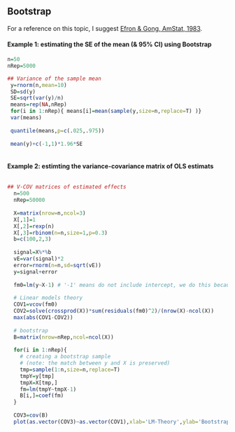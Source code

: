
## Bootstrap

For a reference on this topic, I suggest [Efron & Gong, AmStat, 1983](https://www.jstor.org/stable/2685844?Search=yes&resultItemClick=true&searchText=A+Leisurely+Look+at+the+Bootstrap%2C+the+Jackknife%2C+and+Cross-Validation&searchUri=%2Faction%2FdoBasicSearch%3FQuery%3DA%2BLeisurely%2BLook%2Bat%2Bthe%2BBootstrap%252C%2Bthe%2BJackknife%252C%2Band%2BCross-Validation%26acc%3Don%26wc%3Don%26fc%3Doff%26group%3Dnone&ab_segments=0%2Fbasic_search_SYC-5462%2Ftest&refreqid=fastly-default%3A231cd43e9ce0dcb0a2cebd09df5ed1cd&seq=1#metadata_info_tab_contents).

#### Example 1: estimating the SE of the mean (& 95% CI) using Bootstrap

```r
n=50
nRep=5000

## Variance of the sample mean
 y=rnorm(n,mean=10)
 SD=sd(y)
 SE=sqrt(var(y)/n)
 means=rep(NA,nRep)
 for(i in 1:nRep){ means[i]=mean(sample(y,size=n,replace=T) )}
 var(means)
 
 quantile(means,p=c(.025,.975))
 
 mean(y)+c(-1,1)*1.96*SE
 
```



#### Example 2: estimting the variance-covariance matrix of OLS estimats


```r

## V-COV matrices of estimated effects
  n=500
  nRep=50000
  
  X=matrix(nrow=n,ncol=3)
  X[,1]=1
  X[,2]=rexp(n)
  X[,3]=rbinom(n=n,size=1,p=0.3)
  b=c(100,2,3)
  
  signal=X%*%b
  vE=var(signal)*2
  error=rnorm(n=n,sd=sqrt(vE))
  y=signal+error
  
  fm0=lm(y~X-1) # '-1' means do not include intercept, we do this because it is already included in X
  
  # Linear models theory
  COV1=vcov(fm0)
  COV2=solve(crossprod(X))*sum(residuals(fm0)^2)/(nrow(X)-ncol(X))
  max(abs(COV1-COV2))
  
  # bootstrap
  B=matrix(nrow=nRep,ncol=ncol(X))
  
  for(i in 1:nRep){
  	# creating a bootstrap sample
  	# (note: the match between y and X is preserved)
  	tmp=sample(1:n,size=n,replace=T)
  	tmpY=y[tmp] 
  	tmpX=X[tmp,]
  	fm=lm(tmpY~tmpX-1) 
  	B[i,]=coef(fm)
  }
  
  COV3=cov(B)
  plot(as.vector(COV3)~as.vector(COV1),xlab='LM-Theory',ylab='Bootstrap');abline(a=0,b=1)
```
